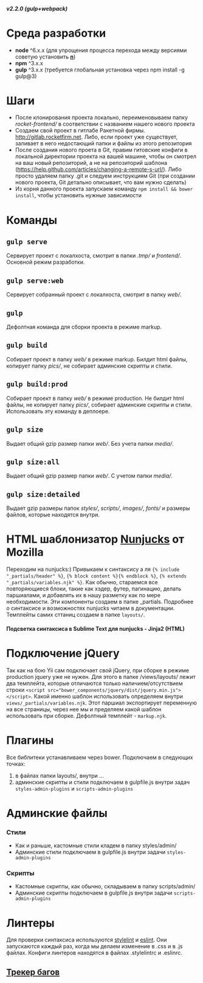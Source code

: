 ##### v2.2.0 (gulp+webpack)

# Среда разработки
* **node** ^6.x.x (для упрощения процесса перехода между версиями советую установить **[n](https://www.npmjs.com/package/n)**)
* **npm** ^3.x.x
* **gulp** ^3.x.x (требуется глобальная установка через npm install -g gulp@3)


# Шаги
* После клонирования проекта локально, переименовываем папку _rocket-frontend/_ в соответствии с названием нашего нового проекта
* Создаем свой проект в гитлабе Ракетной фирмы. http://gitlab.rocketfirm.net. Либо, если проект уже существует, заливает в него недостающий папки и файлы из этого репозитория
* После создания нового проета в Git, правим гитовские конфиги в локальной директории проекта на вашей машине, чтобы он смотрел на ваш новый репозиторий, а не на репозиторий шаблона (https://help.github.com/articles/changing-a-remote-s-url/). Либо просто удаляем папку .git и следуем инструкциям Git (при создании нового проекта, Git детально описывает, что вам нужно сделать)
* Из корня данного проекта запускаем команду `npm install && bower install`, чтобы установить нужные зависимости   


# Команды
## `gulp serve`
Сервирует проект с локалхоста, смотрит в папки _.tmp/_ и _frontend/_. Основной режим разработки.

## `gulp serve:web`
Сервирует собранный проект с локалхоста, смотрит в папку _web/_.

## `gulp`
Дефолтная команда для сборки проекта в режиме markup.

## `gulp build`
Собирает проект в папку _web/_ в режиме markup. Билдит html файлы, копирует папку _pics/_, не собирает админские скрипты и стили.

## `gulp build:prod`
Собирает проект в папку _web/_ в режиме production. Не билдит html файлы, не копирует папку _pics/_, собирает админские скрипты и стили. Использовать эту команду в деплоере.

## `gulp size`
Выдает общий gzip размер папки _web/_. Без учета папки _media/_.

## `gulp size:all`
Выдает общий gzip размер папки _web/_. C учетом папки _media/_.

## `gulp size:detailed`
Выдает gzip размеры папок _styles/_, _scripts/_, _images/_, _fonts/_ и размеры файлов, которые находятся внутри.   



# HTML шаблонизатор **[Nunjucks](https://mozilla.github.io/nunjucks/templating.html)** от Mozilla
Переходим на nunjucks:) Привыкаем к синтаксису а ля `{% include "_partials/header" %}`, `{% block content %}{% endblock %}`, `{% extends "_partials/variables.njk" %}`. Как обычно, стараемся все повторяющиеся блоки, такие как хэдер, футер, пагинацию, делать паршиалами, и добавлять их в нашу разметку как по мере необходимости. Эти компоненты создаем в папке _partials. Подробнее о синтаксисе и возможностях nunjucks читаем в документации. Темплейты самих сттаниц создаем в папке `layouts/`.

#### Подсветка синтаксиса в Sublime Text для nunjucks - **Jinja2 (HTML)**   



# Подключение jQuery
Так как на бою Yii сам подключает свой jQuery, при сборке в режиме production jquery уже не нужен. Для этого в папке /views/layouts/ лежит два темплейта, которые отличаются только наличием/отсутствием строки ```<script src="bower_components/jquery/dist/jquery.min.js"></script>```. Какой именно шаблон использовать определяем внутри `views/_partials/variables.njk`. Этот паршиал экспортирует переменную на все страницы, через нее мы и пределяем какой шаблон использовать при сборке. Дефолтный темплейт - `markup.njk`.


# Плагины
Все библитеки устанавливаем через bower. Подключаем в следующих точках:
1. в файлах папки layouts/, внутри <!-- bower -->...<!-- endbower -->
2. админские скрипты и стили подключаем в gulpfile.js внутри задач `styles-admin-plugins` и `scripts-admin-plugins`


# Админские файлы

### Стили
* Как и раньше, кастомные стили кладем в папку styles/admin/
* Админские стили подключаем в gulpfile.js внутри задачи `styles-admin-plugins`

### Скрипты
* Кастомные скрипты, как обычно, складываем в папку scripts/admin/
* Админские скрипты подключаем в gulpfile.js внутри задачи `scripts-admin-plugins`


# Линтеры
Для проверки синтаксиса используются [stylelint](http://stylelint.io/user-guide/rules/) и [eslint](http://eslint.org/docs/rules/). Они запускаются каждый раз, когда мы делаем изменение в .css и в .js файлах. Конфиги линтеров находятся в файлах .stylelintrc и .eslinrc.


## [Трекер багов](http://gitlab.rocketfirm.net/rocketfirm/rocket-frontend/issues)
